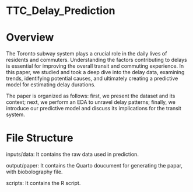 # TTC_Delay_Prediction
# Overview
The Toronto subway system plays a crucial role in the daily lives of residents and commuters. Understanding the factors contributing to delays is essential for improving the overall transit and commuting experience. In this paper, we studied and took a deep dive into the delay data, examining trends, identifying potential causes, and ultimately creating a predictive model for estimating delay durations.

The paper is organized as follows: first, we present the dataset and its context; next, we perform an EDA to unravel delay patterns; finally, we introduce our predictive model and discuss its implications for the transit system.

# File Structure
inputs/data: It contains the raw data used in prediction.

output/paper: It contains the Quarto doucument for generating the papar, with biobolography file.

scripts: It contains the R script.
